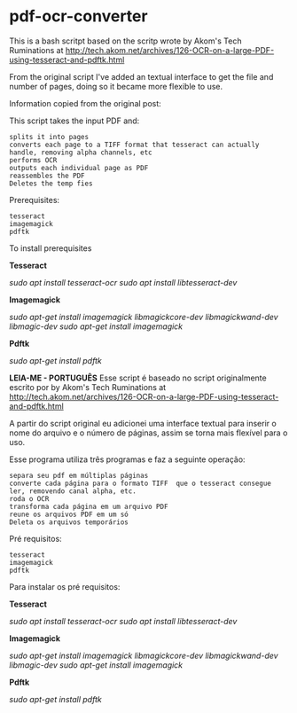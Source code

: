 # pdf-ocr-converter
This is a bash scritpt based on the scritp wrote by Akom's Tech Ruminations at http://tech.akom.net/archives/126-OCR-on-a-large-PDF-using-tesseract-and-pdftk.html

From the original script I've added an textual interface to get the file and number of pages, doing so it became more flexible to use.

Information copied from the original post:

This script takes the input PDF and:

    splits it into pages
    converts each page to a TIFF format that tesseract can actually handle, removing alpha channels, etc
    performs OCR
    outputs each individual page as PDF
    reassembles the PDF
    Deletes the temp fies
    
Prerequisites:

    tesseract
    imagemagick
    pdftk

To install prerequisites 

**Tesseract**

_sudo apt install tesseract-ocr_
_sudo apt install libtesseract-dev_

**Imagemagick**

_sudo apt-get install imagemagick libmagickcore-dev libmagickwand-dev libmagic-dev
sudo apt-get install imagemagick_

**Pdftk**

_sudo apt-get install pdftk_

**LEIA-ME - PORTUGUÊS**
Esse script é baseado no script originalmente escrito por by Akom's Tech Ruminations at http://tech.akom.net/archives/126-OCR-on-a-large-PDF-using-tesseract-and-pdftk.html

A partir do script original eu adicionei uma interface textual para inserir o nome do arquivo e o número de páginas, assim se torna mais flexível para o uso. 
    
Esse programa utiliza três programas e faz a seguinte operação:

    separa seu pdf em múltiplas páginas
    converte cada página para o formato TIFF  que o tesseract consegue ler, removendo canal alpha, etc.
    roda o OCR
    transforma cada página em um arquivo PDF
    reune os arquivos PDF em um só
    Deleta os arquivos temporários

Pré requisitos:

    tesseract
    imagemagick
    pdftk

Para instalar os pré requisitos:

**Tesseract**

_sudo apt install tesseract-ocr_
_sudo apt install libtesseract-dev_

**Imagemagick**

_sudo apt-get install imagemagick libmagickcore-dev libmagickwand-dev libmagic-dev
sudo apt-get install imagemagick_

**Pdftk**

_sudo apt-get install pdftk_
